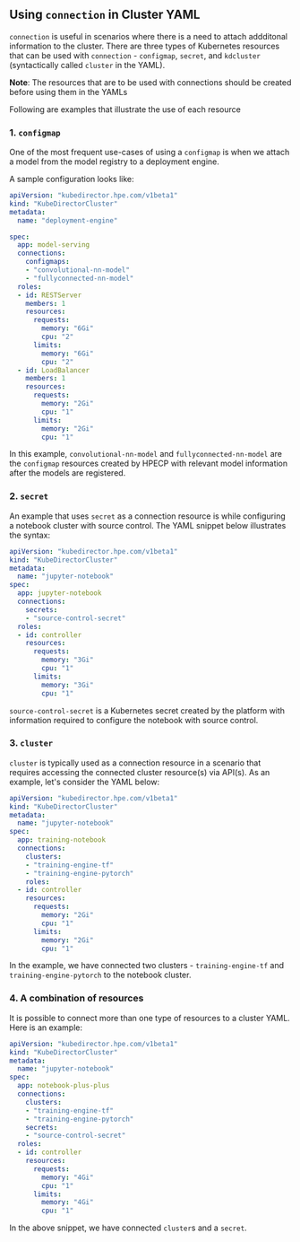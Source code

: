 ## Using `connection` in Cluster YAML

`connection` is useful in scenarios where there is a need to attach addditonal information to the cluster. There are three types of Kubernetes resources that can be used with `connection` - `configmap`, `secret`, and `kdcluster` (syntactically called `cluster` in the YAML).

**Note**: The resources that are to be used with connections should be created before using them in the YAMLs

Following are examples that illustrate the use of each resource

### 1. `configmap`

One of the most frequent use-cases of using a `configmap` is when we attach a model from the model registry to a deployment engine. 

A sample configuration looks like:

```yaml
apiVersion: "kubedirector.hpe.com/v1beta1"
kind: "KubeDirectorCluster"
metadata: 
  name: "deployment-engine"

spec:
  app: model-serving
  connections:
    configmaps:
    - "convolutional-nn-model"
    - "fullyconnected-nn-model"
  roles:
  - id: RESTServer
    members: 1
    resources:
      requests:
        memory: "6Gi"
        cpu: "2"
      limits:
        memory: "6Gi"
        cpu: "2"
  - id: LoadBalancer
    members: 1
    resources:
      requests:
        memory: "2Gi"
        cpu: "1"
      limits:
        memory: "2Gi"
        cpu: "1"           

```

In this example, `convolutional-nn-model` and `fullyconnected-nn-model` are the `configmap` resources created by HPECP with relevant model information after the models are registered.


### 2. `secret`
An example that uses `secret` as a connection resource is while configuring a notebook cluster with source control. The YAML snippet below illustrates the syntax:

```yaml
apiVersion: "kubedirector.hpe.com/v1beta1"
kind: "KubeDirectorCluster"
metadata:
  name: "jupyter-notebook"
spec:
  app: jupyter-notebook
  connections:
    secrets:
    - "source-control-secret"
  roles:
  - id: controller
    resources:
      requests:
        memory: "3Gi"
        cpu: "1"
      limits:
        memory: "3Gi"
        cpu: "1"

```
`source-control-secret` is a Kubernetes secret created by the platform with information required to configure the notebook with source control.


### 3. `cluster`

`cluster` is typically used as a connection resource in a scenario that requires accessing the connected cluster resource(s) via API(s). As an example, let's consider the YAML below:

```yaml
apiVersion: "kubedirector.hpe.com/v1beta1"
kind: "KubeDirectorCluster"
metadata:
  name: "jupyter-notebook"
spec:
  app: training-notebook
  connections:
    clusters:
    - "training-engine-tf"
    - "training-engine-pytorch"
    roles:
  - id: controller
    resources:
      requests:
        memory: "2Gi"
        cpu: "1"
      limits:
        memory: "2Gi"
        cpu: "1"
```

In the example, we have connected two clusters - `training-engine-tf` and `training-engine-pytorch` to the notebook cluster.

### 4. A combination of resources

It is possible to connect more than one type of resources to a cluster YAML. Here is an example:

```yaml
apiVersion: "kubedirector.hpe.com/v1beta1"
kind: "KubeDirectorCluster"
metadata:
  name: "jupyter-notebook"
spec:
  app: notebook-plus-plus
  connections:
    clusters:
    - "training-engine-tf"
    - "training-engine-pytorch"
    secrets:
    - "source-control-secret"
  roles:
  - id: controller
    resources:
      requests:
        memory: "4Gi"
        cpu: "1"
      limits:
        memory: "4Gi"
        cpu: "1"
```
In the above snippet, we have connected `cluster`s and a `secret`.